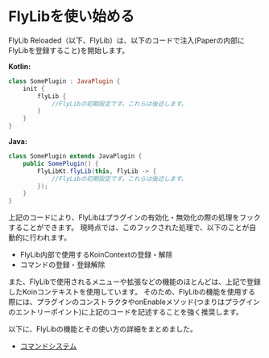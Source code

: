 # FlyLibを使い始める

FlyLib Reloaded（以下、FlyLib）は、以下のコードで注入(Paperの内部にFlyLibを登録すること)を開始します。

**Kotlin:**

```kotlin
class SomePlugin : JavaPlugin {
    init {
        flyLib {
            //FlyLibの初期設定です。これらは後述します。
        }
    }
}
```

**Java:**

```java
class SomePlugin extends JavaPlugin {
    public SomePlugin() {
        FlyLibKt.flyLib(this, flyLib -> {
            //FlyLibの初期設定です。これらは後述します。 
        });
    }
}
```

上記のコードにより、FlyLibはプラグインの有効化・無効化の際の処理をフックすることができます。 現時点では、このフックされた処理で、以下のことが自動的に行われます。

- FlyLib内部で使用するKoinContextの登録・解除
- コマンドの登録・登録解除

また、FlyLibで使用されるメニューや拡張などの機能のほとんどは、上記で登録したKoinコンテキストを使用しています。
そのため、FlyLibの機能を使用する際には、プラグインのコンストラクタやonEnableメソッド(つまりはプラグインのエントリーポイント)に上記のコードを記述することを強く推奨します。

以下に、FlyLibの機能とその使い方の詳細をまとめました。

- [コマンドシステム](https://github.com/TeamKun/flylib-reloaded/blob/master/wiki/commands/ja/commands.md)
